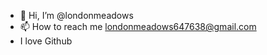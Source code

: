 - 👋 Hi, I’m @londonmeadows
- 📫 How to reach me londonmeadows647638@gmail.com
-   I love Github

<!---
londonmeadows/londonmeadows is a ✨ special ✨ repository because its `README.md` (this file) appears on your GitHub profile.
You can click the Preview link to take a look at your changes.
--->

